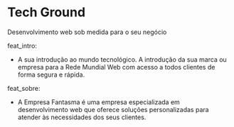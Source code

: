 # Tech Ground
Desenvolvimento web sob medida para o seu negócio

feat_intro:

- A sua introdução ao mundo tecnológico. A introdução da sua marca ou empresa para a Rede Mundial Web com acesso a todos clientes de forma segura e rápida.


feat_sobre:

- A Empresa Fantasma é uma empresa especializada em desenvolvimento web que oferece soluções personalizadas para atender às necessidades dos seus clientes.

